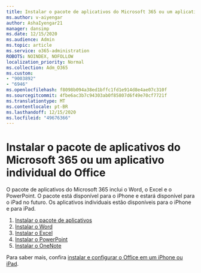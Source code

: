 ```yaml
---
title: Instalar o pacote de aplicativos do Microsoft 365 ou um aplicativo individual do Office
ms.author: v-aiyengar
author: AshaIyengar21
manager: dansimp
ms.date: 12/15/2020
ms.audience: Admin
ms.topic: article
ms.service: o365-administration
ROBOTS: NOINDEX, NOFOLLOW
localization_priority: Normal
ms.collection: Adm_O365
ms.custom:
- "9003892"
- "6946"
ms.openlocfilehash: f8098b094a38ed1bffc1fd1e914d8e4ae07c310f
ms.sourcegitcommit: 4fbe6ac3b7c94303ab0f85807d6f49e70cf7721f
ms.translationtype: MT
ms.contentlocale: pt-BR
ms.lasthandoff: 12/15/2020
ms.locfileid: "49676366"
---
```

# <a name="install-the-microsoft-365-app-bundle-or-an-individual-office-app"></a>Instalar o pacote de aplicativos do Microsoft 365 ou um aplicativo individual do Office

O pacote de aplicativos do Microsoft 365 inclui o Word, o Excel e o PowerPoint. O pacote está disponível para o iPhone e estará disponível para o iPad no futuro. Os aplicativos individuais estão disponíveis para o iPhone e para iPad.

1. [Instalar o pacote de aplicativos](https://go.microsoft.com/fwlink/?linkid=2136762)
1. [Instalar o Word](https://go.microsoft.com/fwlink/?linkid=2136974)
1. [Instalar o Excel](https://go.microsoft.com/fwlink/?linkid=2136975)
1. [Instalar o PowerPoint](https://go.microsoft.com/fwlink/?linkid=2136882)
1. [Instalar o OneNote](https://go.microsoft.com/fwlink/?linkid=2136883)

Para saber mais, confira [instalar e configurar o Office em um iPhone ou iPad](https://go.microsoft.com/fwlink/?linkid=2135560).
